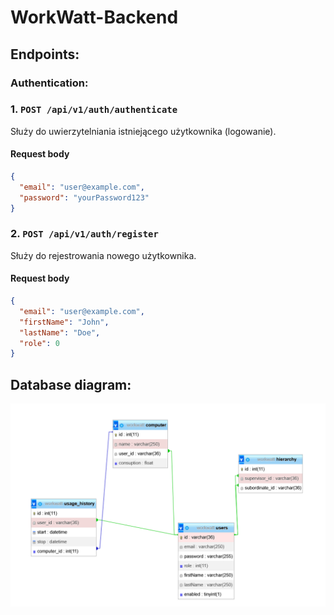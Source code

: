 # WorkWatt-Backend

## Endpoints:

### Authentication:

### 1. `POST /api/v1/auth/authenticate`

Służy do uwierzytelniania istniejącego użytkownika (logowanie).

####  Request body
```json
{
  "email": "user@example.com",
  "password": "yourPassword123"
}
```
### 2. `POST /api/v1/auth/register`

Służy do rejestrowania nowego użytkownika.

####  Request body

```json
{
  "email": "user@example.com",
  "firstName": "John",
  "lastName": "Doe",
  "role": 0
}
```
## Database diagram:

![img_2.png](img_2.png)